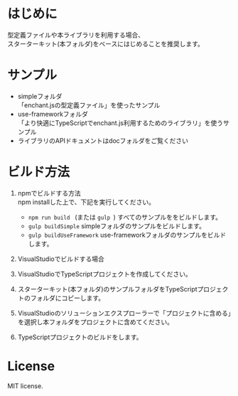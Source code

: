 # はじめに
型定義ファイルや本ライブラリを利用する場合、  
スターターキット(本フォルダ)をベースにはじめることを推奨します。  

# サンプル
 * simpleフォルダ  
  「enchant.jsの型定義ファイル」を使ったサンプル
 * use-frameworkフォルダ  
  「より快適にTypeScriptでenchant.js利用するためのライブラリ」を使うサンプル  
  * ライブラリのAPIドキュメントはdocフォルダをご覧ください

# ビルド方法
1. npmでビルドする方法  
 npm installした上で、下記を実行してください。  
   * ```npm run build ``` (または ```gulp ```) すべてのサンプルををビルドします。
   * ```gulp buildSimple``` simpleフォルダのサンプルをビルドします。
   * ```gulp buildUseFramework``` use-frameworkフォルダのサンプルをビルドします。

1. VisualStudioでビルドする場合
 1. VisualStudioでTypeScriptプロジェクトを作成してください。
 1. スターターキット(本フォルダ)のサンプルフォルダをTypeScriptプロジェクトのフォルダにコピーします。
 1. VisualStudioのソリューションエクスプローラーで「プロジェクトに含める」を選択し本フォルダをプロジェクトに含めてください。
 1. TypeScriptプロジェクトのビルドをします。

# License
MIT license.
